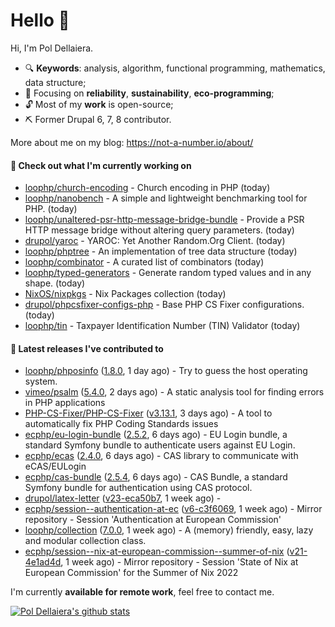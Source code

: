 # Hello 👋

Hi, I'm Pol Dellaiera.

- 🔍 **Keywords**: analysis, algorithm, functional programming, mathematics, data structure;
- 🎯 Focusing on **reliability**, **sustainability**, **eco-programming**;
- 🔓 Most of my **work** is open-source;
- ⛏️ Former Drupal 6, 7, 8 contributor.

More about me on my blog: https://not-a-number.io/about/

#### 👷 Check out what I'm currently working on

- [loophp/church-encoding](https://github.com/loophp/church-encoding) - Church encoding in PHP (today)
- [loophp/nanobench](https://github.com/loophp/nanobench) - A simple and lightweight benchmarking tool for PHP. (today)
- [loophp/unaltered-psr-http-message-bridge-bundle](https://github.com/loophp/unaltered-psr-http-message-bridge-bundle) - Provide a PSR HTTP message bridge without altering query parameters. (today)
- [drupol/yaroc](https://github.com/drupol/yaroc) - YAROC: Yet Another Random.Org Client. (today)
- [loophp/phptree](https://github.com/loophp/phptree) - An implementation of tree data structure (today)
- [loophp/combinator](https://github.com/loophp/combinator) - A curated list of combinators (today)
- [loophp/typed-generators](https://github.com/loophp/typed-generators) - Generate random typed values and in any shape. (today)
- [NixOS/nixpkgs](https://github.com/NixOS/nixpkgs) - Nix Packages collection (today)
- [drupol/phpcsfixer-configs-php](https://github.com/drupol/phpcsfixer-configs-php) - Base PHP CS Fixer configurations. (today)
- [loophp/tin](https://github.com/loophp/tin) - Taxpayer Identification Number (TIN) Validator (today)

#### 🔭 Latest releases I've contributed to

- [loophp/phposinfo](https://github.com/loophp/phposinfo) ([1.8.0](https://github.com/loophp/phposinfo/releases/tag/1.8.0), 1 day ago) - Try to guess the host operating system.
- [vimeo/psalm](https://github.com/vimeo/psalm) ([5.4.0](https://github.com/vimeo/psalm/releases/tag/5.4.0), 2 days ago) - A static analysis tool for finding errors in PHP applications
- [PHP-CS-Fixer/PHP-CS-Fixer](https://github.com/PHP-CS-Fixer/PHP-CS-Fixer) ([v3.13.1](https://github.com/PHP-CS-Fixer/PHP-CS-Fixer/releases/tag/v3.13.1), 3 days ago) - A tool to automatically fix PHP Coding Standards issues
- [ecphp/eu-login-bundle](https://github.com/ecphp/eu-login-bundle) ([2.5.2](https://github.com/ecphp/eu-login-bundle/releases/tag/2.5.2), 6 days ago) - EU Login bundle, a standard Symfony bundle to authenticate users against EU Login.
- [ecphp/ecas](https://github.com/ecphp/ecas) ([2.4.0](https://github.com/ecphp/ecas/releases/tag/2.4.0), 6 days ago) - CAS library to communicate with eCAS/EULogin
- [ecphp/cas-bundle](https://github.com/ecphp/cas-bundle) ([2.5.4](https://github.com/ecphp/cas-bundle/releases/tag/2.5.4), 6 days ago) - CAS Bundle, a standard Symfony bundle for authentication using CAS protocol.
- [drupol/latex-letter](https://github.com/drupol/latex-letter) ([v23-eca50b7](https://github.com/drupol/latex-letter/releases/tag/v23-eca50b7), 1 week ago) - 
- [ecphp/session--authentication-at-ec](https://github.com/ecphp/session--authentication-at-ec) ([v6-c3f6069](https://github.com/ecphp/session--authentication-at-ec/releases/tag/v6-c3f6069), 1 week ago) - Mirror repository - Session &#39;Authentication at European Commission&#39;
- [loophp/collection](https://github.com/loophp/collection) ([7.0.0](https://github.com/loophp/collection/releases/tag/7.0.0), 1 week ago) - A (memory) friendly, easy, lazy and modular collection class.
- [ecphp/session--nix-at-european-commission--summer-of-nix](https://github.com/ecphp/session--nix-at-european-commission--summer-of-nix) ([v21-4e1ad4d](https://github.com/ecphp/session--nix-at-european-commission--summer-of-nix/releases/tag/v21-4e1ad4d), 1 week ago) - Mirror repository - Session &#39;State of Nix at European Commission&#39; for the Summer of Nix 2022

I'm currently **available for remote work**, feel free to contact me.

[![Pol Dellaiera's github stats](https://github-readme-stats.vercel.app/api?username=drupol&count_private=true&show_icons=true)](https://github.com/drupol)
